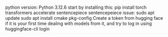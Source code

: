 python version: Python 3.12.6
start by installing this: pip install torch transformers accelerate sentencepiece
sentencepeiece issue: sudo apt update
                      sudo apt install cmake pkg-config
Create a token from hugging face if it is your first time dealing with models from it, and try to log in using huggingface-cli login